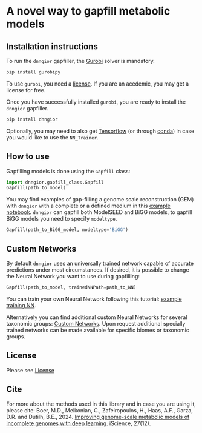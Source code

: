 # A novel way to gapfill metabolic models

## Installation instructions

To run the `dnngior` gapfiller, the [Gurobi](https://www.gurobi.com/) solver is mandatory.

```bash
pip install gurobipy
```

To use `gurobi`, you need a [license](https://www.gurobi.com/downloads/). If you are an acedemic, you may get a license for free.

Once you have successfully installed `gurobi`, you are ready to install the `dnngior` gapfiller.

```bash
pip install dnngior
```

Optionally, you may need to also get [Tensorflow](https://www.tensorflow.org/install) (or through [conda](https://anaconda.org/conda-forge/tensorflow)) 
in case you would like to use the `NN_Trainer`.

## How to use

Gapfilling models is done using the `Gapfill` class:
```python
import dnngior.gapfill_class.Gapfill  
Gapfill(path_to_model)
```

You may find examples of gap-filling a genome scale reconstruction (GEM) with `dnngior` with a complete or a defined medium in this [example notebook](tutorials/gapfilling_example.ipynb). `dnngior` can gapfill both ModelSEED and BiGG models, to gapfill BiGG models you need to specify `modeltype`. 

```python
Gapfill(path_to_BiGG_model, modeltype='BiGG')
```

## Custom Networks

By default `dnngior` uses an universally trained network capable of accurate predictions under most circumstances. If desired, it is possible to change the Neural Network you want to use during gapfilling:

```python
Gapfill(path_to_model, trainedNNPath=path_to_NN)
```

You can train your own Neural Network following this tutorial: [example training NN](tutorials/NN_training_example.ipynb).

Alternatively you can find additional custom Neural Networks for several taxonomic groups: [Custom Networks](docs/NN/custom_networks/). Upon request additional specially trained networks can be made available for specific biomes or taxonomic groups.


## License


Please see [License](LICENSE)


## Cite

For more about the methods used in this library and in case you are using it, please cite:
Boer, M.D., Melkonian, C., Zafeiropoulos, H., Haas, A.F., Garza, D.R. and Dutilh, B.E., 2024. [Improving genome-scale metabolic models of incomplete genomes with deep learning](https://doi.org/10.1016/j.isci.2024.111349). iScience, 27(12).


